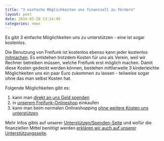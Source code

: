 ```yaml
---
title: "3 einfache Möglichkeiten uns finanziell zu fördern"
layout: post
date: 2016-02-28 13:24:49
categories: news
---
```


Es gibt 3 einfache Möglichkeiten uns zu unterstützen - eine ist sogar kostenlos.


Die Benutzung von Freifunk ist kostenlos ebenso kann jeder kostenlos [mitmachen](/mitmachen).
Es entstehen trotzdem Kosten für uns als Verein, weil wir Rechner betreiben müssen, welche Freifunk erst möglich machen.
Damit diese Kosten gedeckt werden können, bestehen mittlerweile 3 kinderleichte Möglichkeiten uns ein paar
Euro zukommen zu lassen - teilweise sogar ohne das man selbst Kosten hat.  

Folgende Möglichkeiten gibt es:

1. kann man [direkt an uns Geld spenden](/spenden#spenden)
2. in [unserem Freifunk-Onlineshop](//shop.freifunk-mittelsachsen.de) einkaufen
3. kann man beim normalen Onlineshopping [ohne weitere Kosten uns unterstützen](/spenden#kostenlos-spenden)

Mehr Infos gibts auf unserer [Unterstützen/Spenden-Seite](/spenden) und wofür die finanziellen Mittel benötigt werden [erklären wir auch auf unserer Unterstützungsseite](/spenden#fr-was-werden-die-finanziellen-mittel-bentigt).
